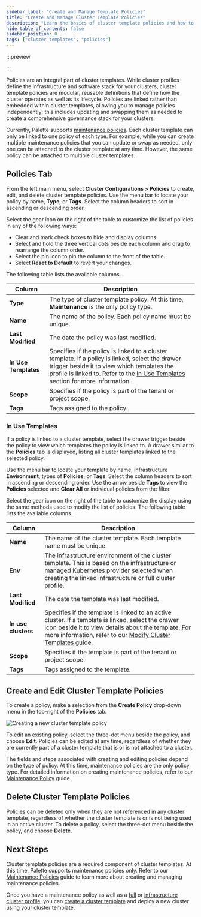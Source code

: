 ```yaml
---
sidebar_label: "Create and Manage Template Policies"
title: "Create and Manage Cluster Template Policies"
description: "Learn the basics of cluster template policies and how to create, view, and delete them."
hide_table_of_contents: false
sidebar_position: 0
tags: ["cluster templates", "policies"]
---
```


:::preview

:::

Policies are an integral part of cluster templates. While cluster profiles define the infrastructure and software stack
for your clusters, cluster template policies are modular, reusable definitions that define how the cluster operates as
well as its lifecycle. Policies are linked rather than embedded within cluster templates, allowing you to manage
policies independently; this includes updating and swapping them as needed to create a comprehensive governance stack
for your clusters.

Currently, Palette supports [maintenance policies](maintenance-policy.md). Each cluster template can only be linked to
one policy of each type. For example, while you can create multiple maintenance policies that you can update or swap as
needed, only one can be attached to the cluster template at any time. However, the same policy can be attached to
multiple cluster templates.

## Policies Tab

From the left main menu, select **Cluster Configurations > Policies** to create, edit, and delete cluster template
policies. Use the menu bar to locate your policy by name, **Type**, or **Tags**. Select the column headers to sort in
ascending or descending order.

Select the gear icon on the right of the table to customize the list of policies in any of the following ways:

- Clear and mark check boxes to hide and display columns.
- Select and hold the three vertical dots beside each column and drag to rearrange the column order.
- Select the pin icon to pin the column to the front of the table.
- Select **Reset to Default** to revert your changes.

The following table lists the available columns.

| **Column**           | **Description**                                                                                                                                                                                                                                        |
| -------------------- | ------------------------------------------------------------------------------------------------------------------------------------------------------------------------------------------------------------------------------------------------------ |
| **Type**             | The type of cluster template policy. At this time, **Maintenance** is the only policy type.                                                                                                                                                            |
| **Name**             | The name of the policy. Each policy name must be unique.                                                                                                                                                                                               |
| **Last Modified**    | The date the policy was last modified.                                                                                                                                                                                                                 |
| **In Use Templates** | Specifies if the policy is linked to a cluster template. If a policy is linked, select the drawer trigger beside it to view which templates the profile is linked to. Refer to the [In Use Templates](#in-use-templates) section for more information. |
| **Scope**            | Specifies if the policy is part of the tenant or project scope.                                                                                                                                                                                        |
| **Tags**             | Tags assigned to the policy.                                                                                                                                                                                                                           |

### In Use Templates

If a policy is linked to a cluster template, select the drawer trigger beside the policy to view which templates the
policy is linked to. A drawer similar to the **Policies** tab is displayed, listing all cluster templates linked to the
selected policy.

Use the menu bar to locate your template by name, infrastructure **Environment**, types of **Policies**, or **Tags**.
Select the column headers to sort in ascending or descending order. Use the arrow beside **Tags** to view the
**Policies** selected and **Clear All** or individual policies from the filter.

Select the gear icon on the right of the table to customize the display using the same methods used to modify the list
of policies. The following table lists the available columns.

| **Column**          | **Description**                                                                                                                                                                                                                                              |
| ------------------- | ------------------------------------------------------------------------------------------------------------------------------------------------------------------------------------------------------------------------------------------------------------ |
| **Name**            | The name of the cluster template. Each template name must be unique.                                                                                                                                                                                         |
| **Env**             | The infrastructure environment of the cluster template. This is based on the infrastructure or managed Kubernetes provider selected when creating the linked infrastructure or full cluster profile.                                                         |
| **Last Modified**   | The date the template was last modified.                                                                                                                                                                                                                     |
| **In use clusters** | Specifies if the template is linked to an active cluster. If a template is linked, select the drawer icon beside it to view details about the template. For more information, refer to our [Modify Cluster Templates](../modify-cluster-templates.md) guide. |
| **Scope**           | Specifies if the template is part of the tenant or project scope.                                                                                                                                                                                            |
| **Tags**            | Tags assigned to the template.                                                                                                                                                                                                                               |

## Create and Edit Cluster Template Policies

To create a policy, make a selection from the **Create Policy** drop-down menu in the top-right of the **Policies** tab.

![Creating a new cluster template policy](/cluster-templates_create-cluster-template-policies_policies-tab.webp)

To edit an existing policy, select the three-dot menu beside the policy, and choose **Edit**. Policies can be edited at
any time, regardless of whether they are currently part of a cluster template that is or is not attached to a cluster.

The fields and steps associated with creating and editing policies depend on the type of policy. At this time,
maintenance policies are the only policy type. For detailed information on creating maintenance policies, refer to our
[Maintenance Policy](./maintenance-policy.md) guide.

## Delete Cluster Template Policies

Policies can be deleted only when they are not referenced in any cluster template, regardless of whether the cluster
template is or is not being used in an active cluster. To delete a policy, select the three-dot menu beside the policy,
and choose **Delete**.

## Next Steps

Cluster template policies are a required component of cluster templates. At this time, Palette supports maintenance
policies only. Refer to our [Maintenance Policies](maintenance-policy.md) guide to learn more about creating and
managing maintenance policies.

Once you have a maintenance policy as well as a
[full](../../profiles/cluster-profiles/create-cluster-profiles/create-full-profile.md) or
[infrastructure cluster profile](../../profiles/cluster-profiles/create-cluster-profiles/create-infrastructure-profile.md),
you can [create a cluster template](../create-cluster-templates.md) and deploy a new cluster using your cluster
template.
